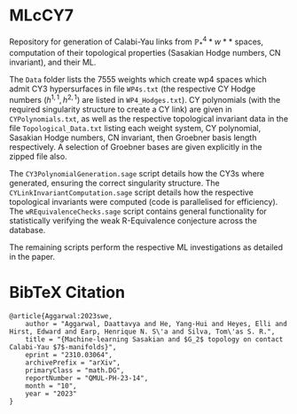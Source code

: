 # MLcCY7
Repository for generation of Calabi-Yau links from $\mathbb{P}^4_**w**$ spaces, computation of their topological properties (Sasakian Hodge numbers, CN invariant), and their ML.

The `Data` folder lists the 7555 weights which create wp4 spaces which admit CY3 hypersurfaces in file `WP4s.txt` (the respective CY Hodge numbers $(h^{1,1},h^{2,1})$ are listed in `WP4_Hodges.txt`). CY polynomials (with the required singularity structure to create a CY link) are given in `CYPolynomials.txt`, as well as the respective topological invariant data in the file `Topological_Data.txt` listing each weight system, CY polynomial, Sasakian Hodge numbers, CN invariant, then Groebner basis length respectively. A selection of Groebner bases are given explicitly in the zipped file also.    

The `CY3PolynomialGeneration.sage` script details how the CY3s where generated, ensuring the correct singularity structure. The `CYLinkInvariantComputation.sage` script details how the respective topological invariants were computed (code is parallelised for efficiency). The `wREquivalenceChecks.sage` script contains general functionality for statistically verifying the weak R-Equivalence conjecture across the database.        

The remaining scripts perform the respective ML investigations as detailed in the paper.       

# BibTeX Citation
``` 
@article{Aggarwal:2023swe,
    author = "Aggarwal, Daattavya and He, Yang-Hui and Heyes, Elli and Hirst, Edward and Earp, Henrique N. S\'a and Silva, Tom\'as S. R.",
    title = "{Machine-learning Sasakian and $G_2$ topology on contact Calabi-Yau $7$-manifolds}",
    eprint = "2310.03064",
    archivePrefix = "arXiv",
    primaryClass = "math.DG",
    reportNumber = "QMUL-PH-23-14",
    month = "10",
    year = "2023"
}
```
